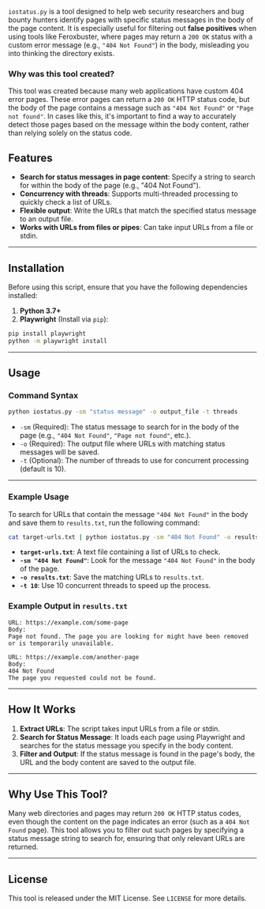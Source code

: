 `iostatus.py` is a tool designed to help web security researchers and bug bounty hunters identify pages with specific status messages in the body of the page content. It is especially useful for filtering out **false positives** when using tools like Feroxbuster, where pages may return a `200 OK` status with a custom error message (e.g., `"404 Not Found"`) in the body, misleading you into thinking the directory exists.

### Why was this tool created?

This tool was created because many web applications have custom 404 error pages. These error pages can return a `200 OK` HTTP status code, but the body of the page contains a message such as `"404 Not Found"` or `"Page not found"`. In cases like this, it's important to find a way to accurately detect those pages based on the message within the body content, rather than relying solely on the status code.

## Features

- **Search for status messages in page content**: Specify a string to search for within the body of the page (e.g., "404 Not Found").
- **Concurrency with threads**: Supports multi-threaded processing to quickly check a list of URLs.
- **Flexible output**: Write the URLs that match the specified status message to an output file.
- **Works with URLs from files or pipes**: Can take input URLs from a file or stdin.

---

## Installation

Before using this script, ensure that you have the following dependencies installed:

1. **Python 3.7+**
2. **Playwright** (Install via `pip`):

```bash
pip install playwright
python -m playwright install
```

---

## Usage

### Command Syntax

```bash
python iostatus.py -sm "status message" -o output_file -t threads
```

- `-sm` (Required): The status message to search for in the body of the page (e.g., `"404 Not Found"`, `"Page not found"`, etc.).
- `-o` (Required): The output file where URLs with matching status messages will be saved.
- `-t` (Optional): The number of threads to use for concurrent processing (default is 10).

---

### Example Usage

To search for URLs that contain the message `"404 Not Found"` in the body and save them to `results.txt`, run the following command:

```bash
cat target-urls.txt | python iostatus.py -sm "404 Not Found" -o results.txt -t 10
```

- **`target-urls.txt`**: A text file containing a list of URLs to check.
- **`-sm "404 Not Found"`**: Look for the message `"404 Not Found"` in the body of the page.
- **`-o results.txt`**: Save the matching URLs to `results.txt`.
- **`-t 10`**: Use 10 concurrent threads to speed up the process.

### Example Output in `results.txt`

```
URL: https://example.com/some-page
Body:
Page not found. The page you are looking for might have been removed or is temporarily unavailable.

URL: https://example.com/another-page
Body:
404 Not Found
The page you requested could not be found.
```

---

## How It Works

1. **Extract URLs**: The script takes input URLs from a file or stdin.
2. **Search for Status Message**: It loads each page using Playwright and searches for the status message you specify in the body content.
3. **Filter and Output**: If the status message is found in the page's body, the URL and the body content are saved to the output file.

---

## Why Use This Tool?

Many web directories and pages may return `200 OK` HTTP status codes, even though the content on the page indicates an error (such as a `404 Not Found` page). This tool allows you to filter out such pages by specifying a status message string to search for, ensuring that only relevant URLs are returned.

---

## License

This tool is released under the MIT License. See `LICENSE` for more details.

